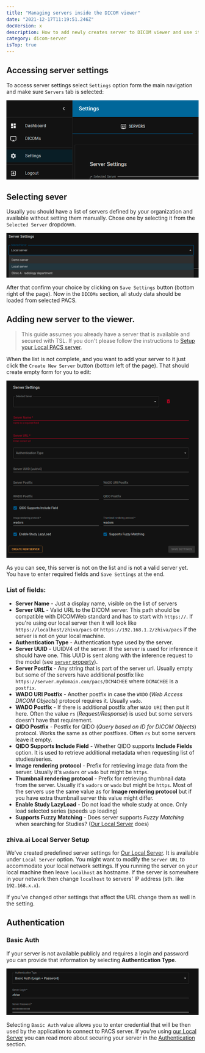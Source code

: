 ```yaml
---
title: "Managing servers inside the DICOM viewer"
date: "2021-12-17T11:19:51.246Z"
docVersion: x
description: How to add newly creates server to DICOM viewer and use it as a data provider?
category: dicom-server
isTop: true
---
```


## Accessing server settings

To access server settings select `Settings` option form the main navigation and make sure `Servers` tab is selected:

![Server nav link](server-settings-nav.png)

## Selecting sever

Usually you should have a list of servers defined by your organization and available without setting them manually. Chose one by selecting it from the `Selected Server` dropdown.

![List of servers](list-of-servers.png)

After that confirm your choice by clicking on `Save Settings` button (bottom right of the page). Now in the `DICOMs` section, all study data should be loaded from selected PACS.

## Adding new server to the viewer.

> This guide assumes you already have a server that is available and secured with TSL. If you don't please follow the instructions to [Setup your Local PACS server](/latest/setting-up-local-pacs).

When the list is not complete, and you want to add your server to it just click the `Create New Server` button (bottom left of the page). That should create empty form for you to edit:

![New server form](new-server-form.png)

As you can see, this server is not on the list and is not a valid server yet. You have to enter required fields and `Save Settings` at the end.

### List of fields:
- __Server Name__ - Just a display name, visible on the list of servers
- __Server URL__ - Valid URL to the DICOM server. This path should be compatible with DICOMWeb standard and has to start with `https://`. If you're using our local server then it will look like `https://localhost/zhiva/pacs` or `https://192.168.1.2/zhiva/pacs` if the server is not on your local machine.
- __Authentication Type__ - Authentication type used by the server.
- __Server UUID__ - UUIDV4 of the server. If the server is used for inference it should have one. This UUID is sent along with the inference request to the model (see [`server` property](latest/setting-up-model-proxy#requesting-inference-for-given-model)).
- __Server Postfix__ - Any string that is part of the server url. Usually empty but some of the servers have additional postfix like `https://server.mydomain.com/pacs/DCM4CHEE` where `DCM4CHEE` is a `postfix`.
- __WADO URI Postfix__ - Another postfix in case the `WADO` (_Web Access DIICOM Objects_) protocol requires it. Usually `wado`.
- __WADO Postfix__ - If there is additional postfix after `WADO URI` then put it here. Often the value `rs` (_Request/Response_) is used but some servers doesn't have that requirement.
- __QIDO Postfix__ - Postfix for QIDO (_Query based on ID for DICOM Objects_) protocol. Works the same as other postfixes. Often `rs` but some servers leave it empty.
- __QIDO Supports Include Field__ - Whether QIDO supports __Include Fields__ option. It is used to retrieve additional metadata when requesting list of studies/series.
- __Image rendering protocol__ - Prefix for retrieving image data from the server. Usually it's `wadors` or `wado` but might be `https`.
- __Thumbnail rendering protocol__ - Prefix for retrieving thumbnail data from the server. Usually it's `wadors` or `wado` but might be `https`. Most of the servers use the same value as for __Image rendering protocol__ but if you have extra thumbnail server this value might differ.
- __Enable Study LazyLoad__ - Do not load the whole study at once. Only load selected series (speeds up loading)
- __Supports Fuzzy Matching__ - Does server supports _Fuzzy Matching_ when searching for Studies? ([Our Local Server](/latest/setting-up-local-pacs) does)

### zhiva.ai Local Server Setup

We've created predefined server settings for [Our Local Server](/latest/setting-up-local-pacs). It is available under `Local Server` option. You might want to modify the `Server URL` to accommodate your local network settings. If you running the server on your local machine then leave `localhost` as hostname. If the server is somewhere in your network then change `localhost` to servers' IP address (sth. like `192.168.x.x`).

If you've changed other settings that affect the URL change them as well in the setting.

## Authentication

### Basic Auth

If your server is not available publicly and requires a login and password you can provide that information by selecting __Authentication Type__.

![Server auth](authentication.png)

Selecting `Basic Auth` value allows you to enter credential that will be then used by the application to connect to PACS server. If you're using [our Local Server](/latest/setting-up-local-pacs) you can read more about securing your server in the [Authentication](/latest/setting-up-local-pacs#authentication) section.